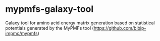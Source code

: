 # mypmfs-galaxy-tool

Galaxy tool for amino acid energy matrix generation based on statistical potentials generated by the MyPMFs tool (https://github.com/bibip-impmc/mypmfs)